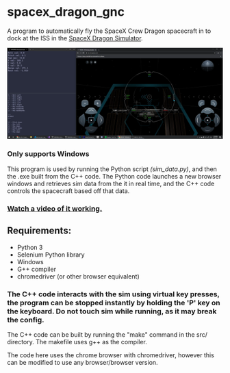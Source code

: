 # spacex_dragon_gnc

A program to automatically fly the SpaceX Crew Dragon spacecraft in to dock at the ISS in the [SpaceX Dragon Simulator](https://iss-sim.spacex.com/).

![demo image](imgs/demo.png?raw=true)

### Only supports Windows  

This program is used by running the Python script *(sim_data.py)*, and then the .exe built from the C++ code. The Python code launches a new browser windows and retrieves sim data from the it in real time, and the C++ code controls the spacecraft based off that data. 

### [Watch a video of it working.](https://youtu.be/p8nfWJ3dC5s)

## Requirements:
* Python 3
* Selenium Python library
* Windows
* G++ compiler
* chromedriver (or other browser equivalent)

### The C++ code interacts with the sim using virtual key presses, the program can be stopped instantly by holding the 'P' key on the keyboard. Do not touch sim while running, as it may break the config.

The C++ code can be built by running the "make" command in the src/ directory. The makefile uses g++ as the compiler.

The code here uses the chrome browser with chromedriver, however this can be modified to use any browser/browser version.

